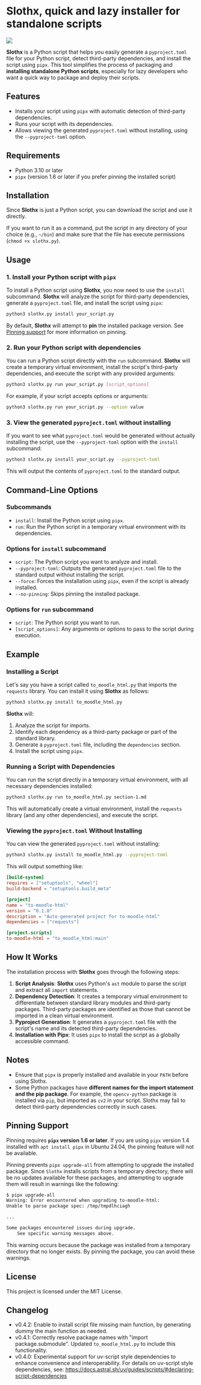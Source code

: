 # Slothx, quick and lazy installer for standalone scripts

![](slothx-mascot-hf.png)

**Slothx** is a Python script that helps you easily generate a `pyproject.toml` file for your Python script, detect third-party dependencies, and install the script using `pipx`.
This tool simplifies the process of packaging and **installing standalone Python scripts**, especially for lazy developers who want a quick way to package and deploy their scripts.

## Features

- Installs your script using `pipx` with automatic detection of third-party dependencies.
- Runs your script with its dependencies.
- Allows viewing the generated `pyproject.toml` without installing, using the `--pyproject-toml` option.

## Requirements

- Python 3.10 or later
- `pipx` (version 1.6 or later if you prefer pinning the installed script)

## Installation

Since **Slothx** is just a Python script, you can download the script and use it directly.

If you want to run it as a command, put the script in any directory of your choice (e.g., `~/bin`) and make sure that the file has execute permissions (`chmod +x slothx.py`).

## Usage

### 1. Install your Python script with `pipx`

To install a Python script using **Slothx**, you now need to use the `install` subcommand. **Slothx** will analyze the script for third-party dependencies, generate a `pyproject.toml` file, and install the script using `pipx`:

```bash
python3 slothx.py install your_script.py
```
By default, **Slothx** will attempt to **pin** the installed package version. See [Pinning support](#pinning-support) for more information on pinning.

### 2. Run your Python script with dependencies

You can run a Python script directly with the `run` subcommand. **Slothx** will create a temporary virtual environment, install the script's third-party dependencies, and execute the script with any provided arguments:

```bash
python3 slothx.py run your_script.py [script_options]
```

For example, if your script accepts options or arguments:

```bash
python3 slothx.py run your_script.py --option value
```

### 3. View the generated `pyproject.toml` without installing

If you want to see what `pyproject.toml` would be generated without actually installing the script, use the `--pyproject-toml` option with the `install` subcommand:

```bash
python3 slothx.py install your_script.py --pyproject-toml
```

This will output the contents of `pyproject.toml` to the standard output.

## Command-Line Options

### Subcommands

- `install`: Install the Python script using `pipx`.
- `run`: Run the Python script in a temporary virtual environment with its dependencies.

### Options for `install` subcommand

- `script`: The Python script you want to analyze and install.
- `--pyproject-toml`: Outputs the generated `pyproject.toml` file to the standard output without installing the script.
- `--force`: Forces the installation using `pipx`, even if the script is already installed.
- `--no-pinning`: Skips pinning the installed package.

### Options for `run` subcommand

- `script`: The Python script you want to run.
- `[script_options]`: Any arguments or options to pass to the script during execution.

## Example

### Installing a Script

Let's say you have a script called `to_moodle_html.py` that imports the `requests` library. You can install it using **Slothx** as follows:

```bash
python3 slothx.py install to_moodle_html.py
```

**Slothx** will:

1. Analyze the script for imports.
2. Identify each dependency as a third-party package or part of the standard library.
3. Generate a `pyproject.toml` file, including the `dependencies` section.
4. Install the script using `pipx`.

### Running a Script with Dependencies

You can run the script directly in a temporary virtual environment, with all necessary dependencies installed:

```bash
python3 slothx.py run to_moodle_html.py section-1.md
```

This will automatically create a virtual environment, install the `requests` library (and any other dependencies), and execute the script.

### Viewing the `pyproject.toml` Without Installing

You can view the generated `pyproject.toml` without installing:

```bash
python3 slothx.py install to_moodle_html.py --pyproject-toml
```

This will output something like:

```toml
[build-system]
requires = ["setuptools", "wheel"]
build-backend = "setuptools.build_meta"

[project]
name = "to-moodle-html"
version = "0.1.0"
description = "Auto-generated project for to-moodle-html"
dependencies = ["requests"]

[project.scripts]
to-moodle-html = "to_moodle_html:main"
```

## How It Works

The installation process with **Slothx** goes through the following steps:

1. **Script Analysis**: **Slothx** uses Python's `ast` module to parse the script and extract all `import` statements.
2. **Dependency Detection**: It creates a temporary virtual environment to differentiate between standard library modules and third-party packages. Third-party packages are identified as those that cannot be imported in a clean virtual environment.
3. **Pyproject Generation**: It generates a `pyproject.toml` file with the script's name and its detected third-party dependencies.
4. **Installation with Pipx**: It uses `pipx` to install the script as a globally accessible command.

## Notes

- Ensure that `pipx` is properly installed and available in your `PATH` before using Slothx.
- Some Python packages have **different names for the import statement and the pip package**. For example, the `opencv-python` package is installed via `pip`, but imported as `cv2` in your script. Slothx may fail to detect third-party dependencies correctly in such cases.

## Pinning Support<a id="pinning-support"></a>

Pinning requires **`pipx` version 1.6 or later**. If you are using `pipx` version 1.4 installed with `apt install pipx` in Ubuntu 24.04, the pinning feature will not be available.

Pinning prevents `pipx upgrade-all` from attempting to upgrade the installed package. Since `Slothx` installs scripts from a temporary directory, there will be no updates available for these packages, and attempting to upgrade them will result in warnings like the following:

```bash
$ pipx upgrade-all
Warning: Error encountered when upgrading to-moodle-html:
Unable to parse package spec: /tmp/tmpdlhciagh

...

Some packages encountered issues during upgrade.
    See specific warning messages above.
```

This warning occurs because the package was installed from a temporary directory that no longer exists. By pinning the package, you can avoid these warnings.

## License

This project is licensed under the MIT License.

## Changelog

* v0.4.2: Enable to install script file missing main function, by generating dummy the main function as needed.
* v0.4.1: Correctly resolve package names with "import package.submodule". Updated `to_moodle_html.py` to include this functionality.
* v0.4.0: Experimental support for uv-script style dependencies to enhance convenience and interoperability. For details on uv-script style dependencies, see: https://docs.astral.sh/uv/guides/scripts/#declaring-script-dependencies